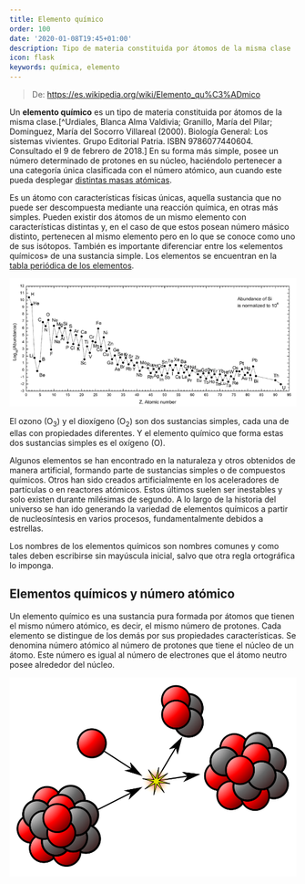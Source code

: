 ```yaml
---
title: Elemento químico
order: 100
date: '2020-01-08T19:45+01:00'
description: Tipo de materia constituida por átomos de la misma clase
icon: flask
keywords: química, elemento
---
```


> De: https://es.wikipedia.org/wiki/Elemento_qu%C3%ADmico

Un __elemento químico__ es un tipo de materia constituida por átomos de la misma clase.[^Urdiales, Blanca Alma Valdivia; Granillo, María del Pilar; Dominguez, María del Socorro Villareal (2000). Biología General: Los sistemas vivientes. Grupo Editorial Patria. ISBN 9786077440604. Consultado el 9 de febrero de 2018.] En su forma más simple, posee un número determinado de protones en su núcleo, haciéndolo pertenecer a una categoría única clasificada con el número atómico, aun cuando este pueda desplegar [distintas masas atómicas](./radionuclides).

Es un átomo con características físicas únicas, aquella sustancia que no puede ser descompuesta mediante una reacción química, en otras más simples. Pueden existir dos átomos de un mismo elemento con características distintas y, en el caso de que estos posean número másico distinto, pertenecen al mismo elemento pero en lo que se conoce como uno de sus isótopos. También es importante diferenciar entre los «elementos químicos» de una sustancia simple. Los elementos se encuentran en la [tabla periódica de los elementos](../periodic-table).

![Abundancia de elementos químicos en el sistema solar](solar-system-abundances.png "Abundancia de elementos químicos en el sistema solar")

El ozono (O<sub>3</sub>) y el dioxígeno (O<sub>2</sub>) son dos sustancias simples, cada una de ellas con propiedades diferentes. Y el elemento químico que forma estas dos sustancias simples es el oxígeno (O).

Algunos elementos se han encontrado en la naturaleza y otros obtenidos de manera artificial, formando parte de sustancias simples o de compuestos químicos. Otros han sido creados artificialmente en los aceleradores de partículas o en reactores atómicos. Estos últimos suelen ser inestables y solo existen durante milésimas de segundo. A lo largo de la historia del universo se han ido generando la variedad de elementos químicos a partir de nucleosíntesis en varios procesos, fundamentalmente debidos a estrellas.

Los nombres de los elementos químicos son nombres comunes y como tales deben escribirse sin mayúscula inicial, salvo que otra regla ortográfica lo imponga.

## Elementos químicos y número atómico

Un elemento químico es una sustancia pura formada por átomos que tienen el mismo número atómico, es decir, el mismo número de protones. Cada elemento se distingue de los demás por sus propiedades características. Se denomina número atómico al número de protones que tiene el núcleo de un átomo. Este número es igual al número de electrones que el átomo neutro posee alrededor del núcleo.

![Nuclear reaction](nuclear-reaction.svg)
